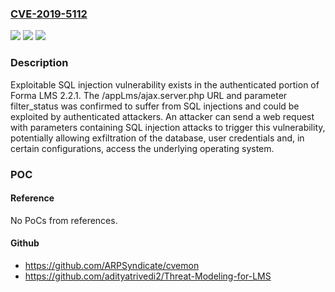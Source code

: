 ### [CVE-2019-5112](https://cve.mitre.org/cgi-bin/cvename.cgi?name=CVE-2019-5112)
![](https://img.shields.io/static/v1?label=Product&message=Forma&color=blue)
![](https://img.shields.io/static/v1?label=Version&message=n%2Fa&color=blue)
![](https://img.shields.io/static/v1?label=Vulnerability&message=CWE-89%3A%20Improper%20Neutralization%20of%20Special%20Elements%20used%20in%20an%20SQL%20Command%20('SQL%20Injection')&color=brighgreen)

### Description

Exploitable SQL injection vulnerability exists in the authenticated portion of Forma LMS 2.2.1. The /appLms/ajax.server.php URL and parameter filter_status was confirmed to suffer from SQL injections and could be exploited by authenticated attackers. An attacker can send a web request with parameters containing SQL injection attacks to trigger this vulnerability, potentially allowing exfiltration of the database, user credentials and, in certain configurations, access the underlying operating system.

### POC

#### Reference
No PoCs from references.

#### Github
- https://github.com/ARPSyndicate/cvemon
- https://github.com/adityatrivedi2/Threat-Modeling-for-LMS

